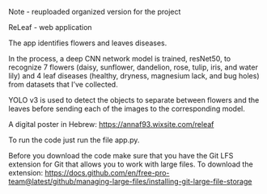 Note - reuploaded organized version for the project

ReLeaf - web application

The app identifies flowers and leaves diseases.

In the process, a deep CNN network model is trained, resNet50,  to recognize 7 flowers (daisy, sunflower, dandelion, rose, tulip, iris, and water lily) and 4 leaf diseases (healthy, dryness, magnesium lack, and bug holes) from datasets that I’ve collected.

YOLO v3 is used to detect the objects to separate between flowers and the leaves before sending each of the images to the corresponding model.

A digital poster in Hebrew: https://annaf93.wixsite.com/releaf

To run the code just run the file app.py.

Before you download the code make sure that you have the Git LFS extension for Git that allows you to work with large files.
To download the extension: https://docs.github.com/en/free-pro-team@latest/github/managing-large-files/installing-git-large-file-storage
